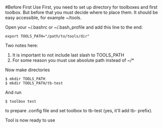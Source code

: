 #Before First Use
First, you need to set up directory for toolboxes and first toolbox. But before
that you must decide where to place them. It should be easy accessible, for
example ~/tools.

Open your ~/.bashrc or ~/.bash_profile and add this line to the end:

    export TOOLS_PATH="/path/to/tools/dir"

Two notes here:
1. It is important to not include last slash to TOOLS_PATH
2. For some reason you must use absolute path instead of ~/*

Now make directories

    $ mkdir TOOLS_PATH
    $ mkdir TOOLS_PATH/tb-test

And run

    $ toolbox test

to prepare .config file and set toolbox to tb-test (yes, it'll add tb- prefix).

Tool is now ready to use
